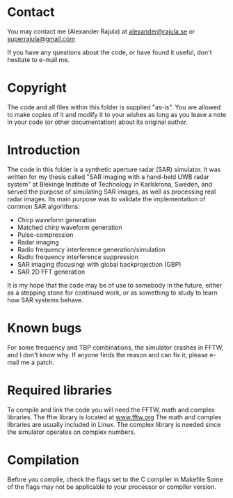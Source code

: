 # Contact
You may contact me (Alexander Rajula) at alexander@rajula.se or superrajula@gmail.com

If you have any questions about the code, or have found it useful, don't hesitate to e-mail me.

# Copyright
The code and all files within this folder is supplied "as-is".
You are allowed to make copies of it and modify it to your wishes as long as you leave a note in 
your code (or other documentation) about its original author.

# Introduction
The code in this folder is a synthetic aperture radar (SAR) simulator.
It was written for my thesis called "SAR imaging with a hand-held UWB radar system" at
Blekinge Institute of Technology in Karlskrona, Sweden,
and served the purpose of simulating SAR images, as well as processing real radar images.
Its main purpose was to validate the implementation of common SAR algorithms:

* Chirp waveform generation
* Matched chirp waveform generation
* Pulse-compression
* Radar imaging
* Radio frequency interference generation/simulation
* Radio frequency interference suppression
* SAR imaging (focusing) with global backprojection (GBP)
* SAR 2D FFT generation

It is my hope that the code may be of use to somebody in the future, either as a stepping stone
for continued work, or as something to study to learn how SAR systems behave.

# Known bugs
For some frequency and TBP combinations, the simulator crashes in FFTW, and I don't know why.
If anyone finds the reason and can fix it, please e-mail me a patch.

# Required libraries
To compile and link the code you will need the FFTW, math and complex libraries.
The fftw library is located at www.fftw.org
The math and complex libraries are usually included in Linux.
The complex library is needed since the simulator operates on complex numbers.

# Compilation
Before you compile, check the flags set to the C compiler in Makefile
Some of the flags may not be applicable to your processor or compiler version.
